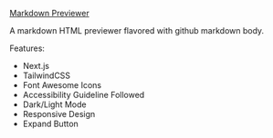 [Markdown Previewer](https://nextjs-markdown-previewer.vercel.app/)

A markdown HTML previewer flavored with github markdown body.

Features:

 - Next.js
 - TailwindCSS
 - Font Awesome Icons
 - Accessibility Guideline Followed
 - Dark/Light Mode
 - Responsive Design
 - Expand Button
